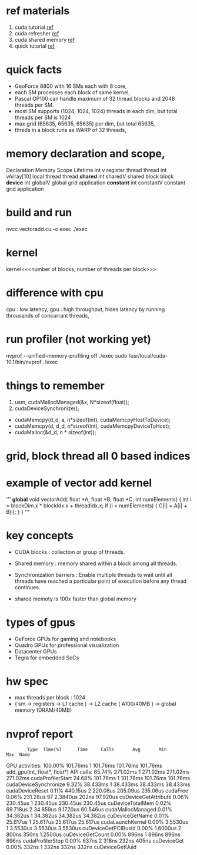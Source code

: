 # ref materials
1. cuda tutorial [ref](https://developer.nvidia.com/blog/even-easier-introduction-cuda/)
2. cuda refresher [ref](https://developer.nvidia.com/blog/tag/cuda-refresher/)
3. cuda shared memory [ref](https://developer.nvidia.com/blog/using-shared-memory-cuda-cc/)
4. quick tutorial [ref](https://jhui.github.io/2017/03/06/CUDA/)


# quick facts
- GeoForce 8800 with 16 SMs each with 8 core, 
- each SM processes each block of same kernel, 
- Pascal GP100 can handle maximum of 32 thread blocks and 2048 threads per SM.
- most SM supports (1024, 1024, 1024) threads in each dim, but total threads per SM is 1024
- max grid (65635, 65635, 65635) per dim, but total 65635,
- threds in a block runs as WARP of 32 threads, 


# memory declaration and scope,
Declaration	Memory	Scope	Lifetime
int v	register	thread	thread
int vArray[10]	local	thread	thread
__shared__ int sharedV	shared	block	block
__device__ int globalV	global	grid	application
__constant__ int constantV	constant	grid	application

# build and run
nvcc vectoradd.cu -o exec
./exec

# kernel
kernel<<<number of blocks, number of threads per block>>>

# difference with cpu
cpu : low latency,
gpu : high throughput, hides latency by running throusands of concurrant threads,

# run profiler (not working yet)
nvprof --unified-memory-profiling off ./exec
sudo /usr/local/cuda-10.1/bin/nvprof ./exec

# things to remember
1. usm, cudaMallocManaged(&x, N*sizeof(float));
2. cudaDeviceSynchronize();
- cudaMemcpy(d_d, a, n*sizeof(int), cudaMemcpyHostToDevice);
- cudaMemcpy(d, d_d, n*sizeof(int), cudaMemcpyDeviceToHost);
- cudaMalloc(&d_d, n * sizeof(int));


# grid, block thread all 0 based indices

# example of vector add kernel
'''
__global__ void vectorAdd( float *A, float *B, float *C, int numElements) {
  int i = blockDim.x * blockIdx.x + threadIdx.x;
  if (i < numElements) {
    C[i] = A[i] + B[i];
  }
}
'''
# key concepts
- CUDA blocks : collection or group  of threads.
- Shared memory : memory shared within a block among all threads.
- Synchronization barriers : Enable multiple threads to wait until all threads have reached a particular point of execution before any thread continues.

- shared memoty is 100x faster than global memory

# types of gpus
- GeForce GPUs for gaming and notebooks
- Quadro GPUs for professional visualization
- Datacenter GPUs
- Tegra for embedded SoCs


# hw spec
- max threads per block : 1024
- ( sm -> registers -> L1 cache ) -> L2 cache ( A100/40MB ) -> global memory (DRAM/40MB) 

# nvprof report
            Type  Time(%)      Time     Calls       Avg       Min       Max  Name
 GPU activities:  100.00%  101.76ms         1  101.76ms  101.76ms  101.76ms  add_gpu(int, float*, float*)
      API calls:   65.74%  271.02ms         1  271.02ms  271.02ms  271.02ms  cudaProfilerStart
                   24.68%  101.76ms         1  101.76ms  101.76ms  101.76ms  cudaDeviceSynchronize
                    9.32%  38.433ms         1  38.433ms  38.433ms  38.433ms  cudaDeviceReset
                    0.11%  440.15us         2  220.08us  205.09us  235.06us  cudaFree
                    0.06%  231.28us        97  2.3840us     202ns  97.920us  cuDeviceGetAttribute
                    0.06%  230.45us         1  230.45us  230.45us  230.45us  cuDeviceTotalMem
                    0.02%  69.718us         2  34.859us  9.1720us  60.546us  cudaMallocManaged
                    0.01%  34.382us         1  34.382us  34.382us  34.382us  cuDeviceGetName
                    0.01%  25.617us         1  25.617us  25.617us  25.617us  cudaLaunchKernel
                    0.00%  3.5530us         1  3.5530us  3.5530us  3.5530us  cuDeviceGetPCIBusId
                    0.00%  1.6000us         2     800ns     350ns  1.2500us  cuDeviceGetCount
                    0.00%     896ns         1     896ns     896ns     896ns  cudaProfilerStop
                    0.00%     637ns         2     318ns     232ns     405ns  cuDeviceGet
                    0.00%     332ns         1     332ns     332ns     332ns  cuDeviceGetUuid
